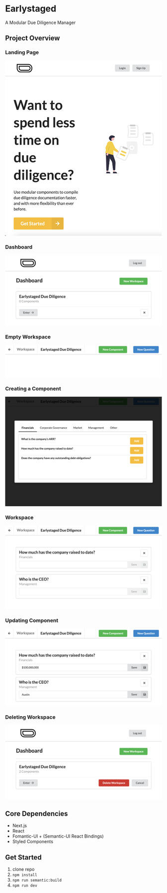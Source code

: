 # Earlystaged
A Modular Due Diligence Manager

## Project Overview

### Landing Page
![Landing Page](./demoPhotos/LandingScreen.png)

### Dashboard
![Dashboard](./demoPhotos/Dashboard.png)

### Empty Workspace
![Empty Workspace](./demoPhotos/EmptyWorkspace.png)

### Creating a Component
![Create Component](./demoPhotos/CreateComponent.png)

### Workspace
![Workspace](./demoPhotos/Workspace.png)

### Updating Component
![Update Component](./demoPhotos/UpdateComponent.png)

### Deleting Workspace
![DeleteWorkspace](./demoPhotos/DeleteWorkspace.png)

## Core Dependencies
* Next.js
* React
* Fomantic-UI + (Semantic-UI React Bindings)
* Styled Components


## Get Started
1. clone repo
2. `npm install`
3. `npm run semantic:build`
4. `npm run dev`

